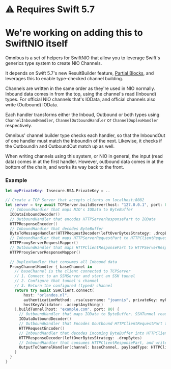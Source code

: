 # ⚠️ Requires Swift 5.7

# We're working on adding this to SwiftNIO itself

Omnibus is a set of helpers for SwiftNIO that allow you to leverage Swift's generics type system to create NIO Channels.

It depends on Swift 5.7's new ResultBuilder feature, [Partial Blocks](https://github.com/apple/swift-evolution/blob/main/proposals/0348-buildpartialblock.md), and leverages this to enable type-checked channel building.

Channels are written in the same order as they're used in NIO normally. Inbound data comes in from the top, using the channel's read (Inbound) types. For official NIO channels that's IOData, and official channels also write (Outbound) IOData.

Each handler transforms either the Inboud, Outbound or both types using `ChannelInboundHandler`, `ChannelOutboundHandler` or `ChannelDuplexHandler` respectively.

Omnibus' channel builder type checks each handler, so that the InboundOut of one handler must match the InboundIn of the next. Likewise, it checks if the OutboundIn and OutboundOut match up as well.

When writing channels using this system, or NIO in general, the input (read data) comes in at the first handler. However, outbound data comes in at the bottom of the chain, and works its way back to the front.

### Example

```swift
let myPrivateKey: Insecure.RSA.PrivateKey = ..

// Create a TCP Server that accepts clients on localhost:8082
let server = try await TCPServer.buildServer(host: "127.0.0.1", port: 8082) {
  // InboundHandler that maps NIO's IOData to ByteBuffer
  IODataInboundDecoder()
  // OutboundHandler that encodes HTTPServerResponsePart to IOData
  HTTPResponseEncoder()
  // InboundHandler that decodes ByteBuffer
  ByteToMessageHandler(HTTPRequestDecoder(leftOverBytesStrategy: .dropBytes))
  // InboundHandler that maps HTTPServerRequestPart to HTTPClientRequestPart
  HTTPProxyServerRequestMapper()
  // OutboundHandler that maps HTTPClientResponsePart to HTTPServerResponsePart
  HTTPProxyServerResponseMapper()
  
  // DuplexHandler that consumes all Inbound data
  ProxyChannelHandler { baseChannel in
    // baseChannel is the client connected to TCPServer
    // 1. Connect to an SSHServer and start an SSH tunnel
    // 2. Configure that tunnel's channel
    // 3. Return the configured (typed) channel
    return try await SSHClient.connect(
        host: "orlandos.nl",
        authenticationMethod: .rsa(username: "joannis", privateKey: myPrivateKey),
        hostKeyValidator: .acceptAnything()
    ).buildTunnel(host: "example.com", port: 80) {
      // OutboundHandler that maps IOData to ByteBuffer. SSHTunnel reads/writes ByteBuffer, not IOData.
      IODataOutboundDecoder()
      // OutboundHandler that Encodes Ooutbound HTTPClientRequestPart to IOData
      HTTPRequestEncoder()
      // InboundHandler that decodes incoming ByteBuffer into HTTPClientResponsePart
      HTTPResponseDecoder(leftOverBytesStrategy: .dropBytes)
      // InboundHandler that consumes HTTPClientResponsePart, and writes it to the TCPServer's client
      OutputToChannelHandler(channel: baseChannel, payloadType: HTTPClientResponsePart.self)
    }
  }
}
```
